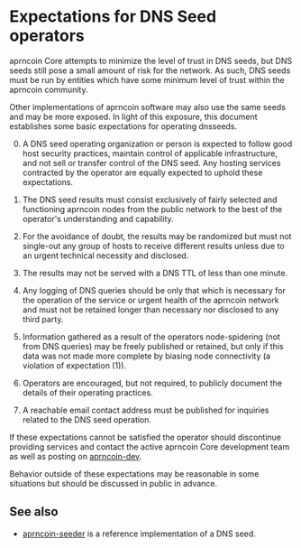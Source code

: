 Expectations for DNS Seed operators
====================================

aprncoin Core attempts to minimize the level of trust in DNS seeds,
but DNS seeds still pose a small amount of risk for the network.
As such, DNS seeds must be run by entities which have some minimum
level of trust within the aprncoin community.

Other implementations of aprncoin software may also use the same
seeds and may be more exposed. In light of this exposure, this
document establishes some basic expectations for operating dnsseeds.

0. A DNS seed operating organization or person is expected to follow good
host security practices, maintain control of applicable infrastructure,
and not sell or transfer control of the DNS seed. Any hosting services
contracted by the operator are equally expected to uphold these expectations.

1. The DNS seed results must consist exclusively of fairly selected and
functioning aprncoin nodes from the public network to the best of the
operator's understanding and capability.

2. For the avoidance of doubt, the results may be randomized but must not
single-out any group of hosts to receive different results unless due to an
urgent technical necessity and disclosed.

3. The results may not be served with a DNS TTL of less than one minute.

4. Any logging of DNS queries should be only that which is necessary
for the operation of the service or urgent health of the aprncoin
network and must not be retained longer than necessary nor disclosed
to any third party.

5. Information gathered as a result of the operators node-spidering
(not from DNS queries) may be freely published or retained, but only
if this data was not made more complete by biasing node connectivity
(a violation of expectation (1)).

6. Operators are encouraged, but not required, to publicly document the
details of their operating practices.

7. A reachable email contact address must be published for inquiries
related to the DNS seed operation.

If these expectations cannot be satisfied the operator should
discontinue providing services and contact the active aprncoin
Core development team as well as posting on
[aprncoin-dev](https://groups.google.com/forum/#!forum/aprncoin-dev).

Behavior outside of these expectations may be reasonable in some
situations but should be discussed in public in advance.

See also
----------
- [aprncoin-seeder](https://github.com/pooler/aprncoin-seeder) is a reference implementation of a DNS seed.

